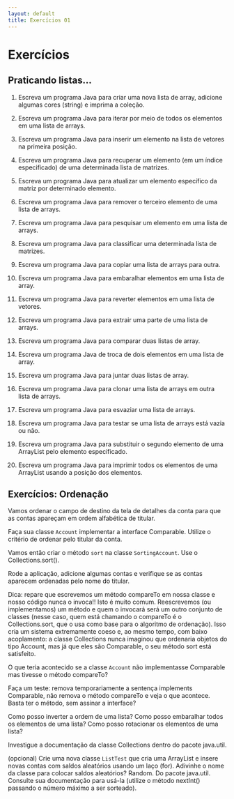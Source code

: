 ```yaml
---
layout: default
title: Exercícios 01
---
```


# Exercícios

## Praticando listas...

1. Escreva um programa Java para criar uma nova lista de array, adicione algumas cores (string) e imprima a coleção.

2. Escreva um programa Java para iterar por meio de todos os elementos em uma lista de arrays.

3. Escreva um programa Java para inserir um elemento na lista de vetores na primeira posição.

4. Escreva um programa Java para recuperar um elemento (em um índice especificado) de uma determinada lista de matrizes.

5. Escreva um programa Java para atualizar um elemento específico da matriz por determinado elemento.

6. Escreva um programa Java para remover o terceiro elemento de uma lista de arrays.

7. Escreva um programa Java para pesquisar um elemento em uma lista de arrays.

8. Escreva um programa Java para classificar uma determinada lista de matrizes.

9. Escreva um programa Java para copiar uma lista de arrays para outra.

10. Escreva um programa Java para embaralhar elementos em uma lista de array.

11. Escreva um programa Java para reverter elementos em uma lista de vetores.

12. Escreva um programa Java para extrair uma parte de uma lista de arrays.

13. Escreva um programa Java para comparar duas listas de array.

14. Escreva um programa Java de troca de dois elementos em uma lista de array.

15. Escreva um programa Java para juntar duas listas de array.

16. Escreva um programa Java para clonar uma lista de arrays em outra lista de arrays.

17. Escreva um programa Java para esvaziar uma lista de arrays.

18. Escreva um programa Java para testar se uma lista de arrays está vazia ou não.

19. Escreva um programa Java para substituir o segundo elemento de uma ArrayList pelo elemento especificado.

20. Escreva um programa Java para imprimir todos os elementos de uma ArrayList usando a posição dos elementos.

## Exercícios: Ordenação

Vamos ordenar o campo de destino da tela de detalhes da conta para que as contas apareçam em ordem alfabética de titular.

Faça sua classe `Account` implementar a interface Comparable<Account>. Utilize o critério de ordenar pelo titular da conta.

Vamos então criar o método `sort` na classe `SortingAccount`. Use o Collections.sort().

Rode a aplicação, adicione algumas contas e verifique se as contas aparecem ordenadas pelo nome do titular.

Dica: repare que escrevemos um método compareTo em nossa classe e nosso código nunca o invoca!! Isto é muito comum. Reescrevemos (ou implementamos) um método e quem o invocará será um outro conjunto de classes (nesse caso, quem está chamando o compareTo é o Collections.sort, que o usa como base para o algoritmo de ordenação). Isso cria um sistema extremamente coeso e, ao mesmo tempo, com baixo acoplamento: a classe Collections nunca imaginou que ordenaria objetos do tipo Account, mas já que eles são Comparable, o seu método sort está satisfeito.

O que teria acontecido se a classe `Account` não implementasse Comparable<Account> mas tivesse o método compareTo?

Faça um teste: remova temporariamente a sentença implements Comparable<Account>, não remova o método compareTo e veja o que acontece. Basta ter o método, sem assinar a interface?

Como posso inverter a ordem de uma lista? Como posso embaralhar todos os elementos de uma lista? Como posso rotacionar os elementos de uma lista?

Investigue a documentação da classe Collections dentro do pacote java.util.

(opcional) Crie uma nova classe `ListTest` que cria uma ArrayList e insere novas contas com saldos aleatórios usando um laço (for). Adivinhe o nome da classe para colocar saldos aleatórios? Random. Do pacote java.util. Consulte sua documentação para usá-la (utilize o método nextInt() passando o número máximo a ser sorteado).

